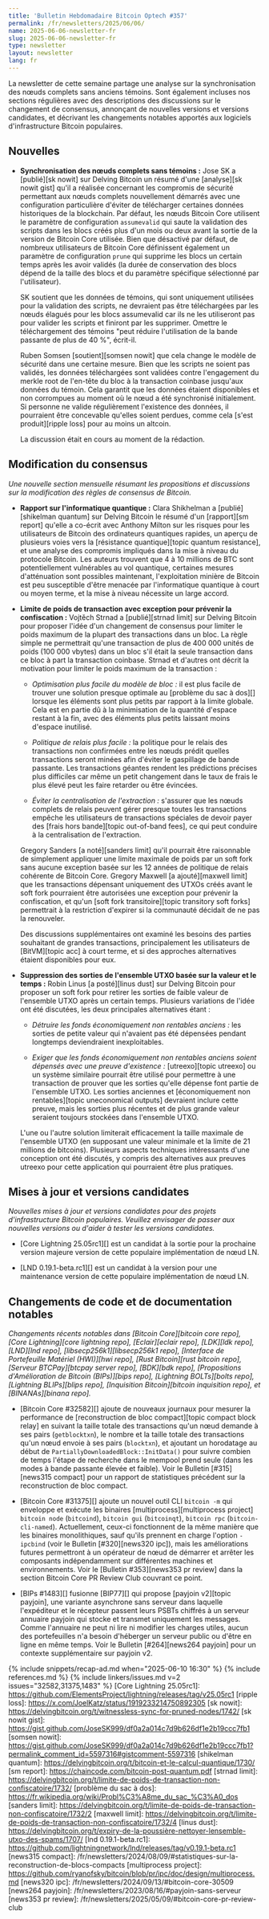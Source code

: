 ```yaml
---
title: 'Bulletin Hebdomadaire Bitcoin Optech #357'
permalink: /fr/newsletters/2025/06/06/
name: 2025-06-06-newsletter-fr
slug: 2025-06-06-newsletter-fr
type: newsletter
layout: newsletter
lang: fr
---
```

La newsletter de cette semaine partage une analyse sur la synchronisation des nœuds complets sans
anciens témoins. Sont également incluses nos sections régulières avec des descriptions des
discussions sur le changement de consensus, annonçant de nouvelles versions et versions candidates,
et décrivant les changements notables apportés aux logiciels d'infrastructure Bitcoin populaires.

## Nouvelles

- **Synchronisation des nœuds complets sans témoins :** Jose SK a [publié][sk nowit] sur Delving
  Bitcoin un résumé d'une [analyse][sk nowit gist] qu'il a réalisée concernant les compromis de
  sécurité permettant aux nœuds complets nouvellement démarrés avec une configuration particulière
  d'éviter de télécharger certaines données historiques de la blockchain. Par défaut, les nœuds
  Bitcoin Core utilisent le paramètre de configuration `assumevalid` qui saute la validation des
  scripts dans les blocs créés plus d'un mois ou deux avant la sortie de la version de Bitcoin Core
  utilisée. Bien que désactivé par défaut, de nombreux utilisateurs de Bitcoin Core définissent
  également un paramètre de configuration `prune` qui supprime les blocs un certain temps après les
  avoir validés (la durée de conservation des blocs dépend de la taille des blocs et du paramètre
  spécifique sélectionné par l'utilisateur).

  SK soutient que les données de témoins, qui sont uniquement utilisées pour la validation des
  scripts, ne devraient pas être téléchargées par les nœuds élagués pour les blocs assumevalid car ils
  ne les utiliseront pas pour valider les scripts et finiront par les supprimer. Omettre le
  téléchargement des témoins "peut réduire l'utilisation de la bande passante de plus de 40 %",
  écrit-il.

  Ruben Somsen [soutient][somsen nowit] que cela change le modèle de sécurité dans une certaine
  mesure. Bien que les scripts ne soient pas validés, les données téléchargées sont validées contre
  l'engagement du merkle root de l'en-tête du bloc à la transaction coinbase jusqu'aux données du
  témoin. Cela garantit que les données étaient disponibles et non corrompues au moment où le nœud a
  été synchronisé initialement. Si personne ne valide régulièrement l'existence des données, il
  pourraient être concevable qu'elles soient perdues, comme cela [s'est produit][ripple loss]
  pour au moins un altcoin.

  La discussion était en cours au moment de la rédaction.

## Modification du consensus

_Une nouvelle section mensuelle résumant les propositions et discussions sur la modification des
règles de consensus de Bitcoin._

- **Rapport sur l'informatique quantique :** Clara Shikhelman a [publié][shikelman quantum] sur
  Delving Bitcoin le résumé d'un [rapport][sm report] qu'elle a co-écrit avec Anthony Milton sur les
  risques pour les utilisateurs de Bitcoin des ordinateurs quantiques rapides, un aperçu de plusieurs
  voies vers la [résistance quantique][topic quantum resistance], et une analyse des compromis
  impliqués dans la mise à niveau du protocole Bitcoin. Les auteurs trouvent que 4 à 10 millions de
  BTC sont potentiellement vulnérables au vol quantique, certaines mesures d'atténuation sont
  possibles maintenant, l'exploitation minière de Bitcoin est peu susceptible d'être menacée par
  l'informatique quantique à court ou moyen terme, et la mise à niveau nécessite un large accord.

- **Limite de poids de transaction avec exception pour prévenir la confiscation :** Vojtěch Strnad a
  [publié][strnad limit] sur Delving Bitcoin pour proposer l'idée d'un changement de consensus pour
  limiter le poids maximum de la plupart des transactions dans un bloc. La règle simple ne permettrait
  qu'une transaction de plus de 400 000 unités de poids (100 000 vbytes) dans un bloc s'il était la seule transaction dans
  ce bloc à part la transaction coinbase. Strnad et d'autres ont décrit la motivation pour limiter le
  poids maximum de la transaction :

  - _Optimisation plus facile du modèle de bloc :_ il est plus facile de trouver une solution presque
    optimale au [problème du sac à dos][] lorsque les éléments sont plus petits par rapport à la limite
    globale. Cela est en partie dû à la minimisation de la quantité d'espace restant à la fin, avec des
    éléments plus petits laissant moins d'espace inutilisé.

  - _Politique de relais plus facile :_ la politique pour le relais des transactions non confirmées
    entre les nœuds prédit quelles transactions seront minées afin d'éviter le gaspillage de bande
    passante. Les transactions géantes rendent les prédictions précises plus difficiles car même un
    petit changement dans le taux de frais le plus élevé peut les faire retarder ou être évincées.

  - _Éviter la centralisation de l'extraction :_ s'assurer que les nœuds complets de relais peuvent
    gérer presque toutes les transactions empêche les utilisateurs de transactions spéciales de devoir
    payer des [frais hors bande][topic out-of-band fees], ce qui peut conduire à la centralisation de
    l'extraction.

  Gregory Sanders [a noté][sanders limit] qu'il pourrait être raisonnable de simplement appliquer une
  limite maximale de poids par un soft fork sans aucune exception basée sur les 12 années de politique
  de relais cohérente de Bitcoin Core. Gregory Maxwell [a ajouté][maxwell limit] que les transactions
  dépensant uniquement des UTXOs créés avant le soft fork pourraient être autorisées une exception
  pour prévenir la confiscation, et qu'un [soft fork transitoire][topic transitory soft forks]
  permettrait à la restriction d'expirer si la communauté décidait de ne pas la renouveler.

  Des discussions supplémentaires ont examiné les besoins des parties souhaitant de grandes
  transactions, principalement les utilisateurs de [BitVM][topic acc] à court terme, et si des
  approches alternatives étaient disponibles pour eux.

- **Suppression des sorties de l'ensemble UTXO basée sur la valeur et le temps :** Robin Linus [a
  posté][linus dust] sur Delving Bitcoin pour proposer un soft fork pour retirer les sorties de faible
  valeur de l'ensemble UTXO après un certain temps. Plusieurs variations de l'idée ont été discutées,
  les deux principales alternatives étant :

  - _Détruire les fonds économiquement non rentables anciens :_ les sorties de petite valeur qui
    n'avaient pas été dépensées pendant longtemps deviendraient inexploitables.

  - _Exiger que les fonds économiquement non rentables anciens soient dépensés avec une preuve
    d'existence :_ [utreexo][topic utreexo] ou un système similaire pourrait être utilisé pour permettre
    à une transaction de prouver que les sorties qu'elle dépense font partie de l'ensemble UTXO. Les
    sorties anciennes et [économiquement non rentables][topic uneconomical outputs] devraient inclure
    cette preuve, mais les sorties plus récentes et de plus grande valeur seraient toujours stockées
    dans l'ensemble UTXO.

  L'une ou l'autre solution limiterait efficacement la taille maximale de l'ensemble UTXO (en
  supposant une valeur minimale et la limite de 21 millions de bitcoins). Plusieurs aspects techniques
  intéressants d'une conception ont été discutés, y compris des alternatives aux preuves utreexo pour
  cette application qui pourraient être plus pratiques.

## Mises à jour et versions candidates

_Nouvelles mises à jour et versions candidates pour des projets d'infrastructure Bitcoin populaires.
Veuillez envisager de passer aux nouvelles versions ou d'aider à tester
les versions candidates._

- [Core Lightning 25.05rc1][] est un candidat à la sortie pour la prochaine version majeure
  version de cette populaire implémentation de nœud LN.

- [LND 0.19.1-beta.rc1][] est un candidat à la version pour une maintenance
  version de cette populaire implémentation de nœud LN.

## Changements de code et de documentation notables

_Changements récents notables dans [Bitcoin Core][bitcoin core repo], [Core
Lightning][core lightning repo], [Eclair][eclair repo], [LDK][ldk repo],
[LND][lnd repo], [libsecp256k1][libsecp256k1 repo], [Interface de Portefeuille Matériel (HWI)][hwi
repo], [Rust Bitcoin][rust bitcoin repo], [Serveur BTCPay][btcpay server repo], [BDK][bdk repo],
[Propositions d'Amélioration de Bitcoin (BIPs)][bips repo], [Lightning BOLTs][bolts repo],
[Lightning BLIPs][blips repo], [Inquisition Bitcoin][bitcoin inquisition
repo], et [BINANAs][binana repo]._

- [Bitcoin Core #32582][] ajoute de nouveaux journaux pour mesurer la performance de
  [reconstruction de bloc compact][topic compact block relay] en suivant la
  taille totale des transactions qu'un nœud demande à ses pairs
  (`getblocktxn`), le nombre et la taille totale des transactions qu'un nœud envoie
  à ses pairs (`blocktxn`), et ajoutant un horodatage au début de
  `PartiallyDownloadedBlock::InitData()` pour suivre combien de temps l'étape de recherche dans le
  mempool prend seule (dans les modes à bande passante élevée et faible). Voir le Bulletin
  [#315][news315 compact] pour un rapport de statistiques précédent sur la reconstruction de bloc
  compact.

- [Bitcoin Core #31375][] ajoute un nouvel outil CLI `bitcoin -m` qui enveloppe et
  exécute les binaires [multiprocess][multiprocess project] `bitcoin node`
  (`bitcoind`), `bitcoin gui` (`bitcoinqt`), `bitcoin rpc` (`bitcoin-cli-named`).
  Actuellement, ceux-ci fonctionnent de la même manière que les binaires monolithiques, sauf
  qu'ils prennent en charge l'option `-ipcbind` (voir le Bulletin
  [#320][news320 ipc]), mais les améliorations futures permettront à un opérateur de nœud de
  démarrer et arrêter les composants indépendamment sur différentes machines et
  environnements. Voir le [Bulletin #353][news353 pr review] dans la section Bitcoin Core PR
  Review Club couvrant ce point.

- [BIPs #1483][] fusionne [BIP77][] qui propose [payjoin v2][topic payjoin], une
  variante asynchrone sans serveur dans laquelle l'expéditeur et le récepteur passent leurs
  PSBTs chiffrés à un serveur annuaire payjoin qui stocke et transmet uniquement
  les messages. Comme l'annuaire ne peut ni lire ni modifier les charges utiles, aucun des
  portefeuilles n'a besoin d'héberger un serveur public ou d'être en ligne en même temps.
  Voir le Bulletin [#264][news264 payjoin] pour un contexte supplémentaire sur payjoin v2.

{% include snippets/recap-ad.md when="2025-06-10 16:30" %}
{% include references.md %}
{% include linkers/issues.md v=2 issues="32582,31375,1483" %}
[Core Lightning 25.05rc1]: https://github.com/ElementsProject/lightning/releases/tag/v25.05rc1
[ripple loss]: https://x.com/JoelKatz/status/1919233214750892305
[sk nowit]: https://delvingbitcoin.org/t/witnessless-sync-for-pruned-nodes/1742/
[sk nowit gist]: https://gist.github.com/JoseSK999/df0a2a014c7d9b626df1e2b19ccc7fb1
[somsen nowit]: https://gist.github.com/JoseSK999/df0a2a014c7d9b626df1e2b19ccc7fb1?permalink_comment_id=5597316#gistcomment-5597316
[shikelman quantum]: https://delvingbitcoin.org/t/bitcoin-et-le-calcul-quantique/1730/
[sm report]: https://chaincode.com/bitcoin-post-quantum.pdf
[strnad limit]: https://delvingbitcoin.org/t/limite-de-poids-de-transaction-non-confiscatoire/1732/
[problème du sac à dos]: https://fr.wikipedia.org/wiki/Probl%C3%A8me_du_sac_%C3%A0_dos
[sanders limit]: https://delvingbitcoin.org/t/limite-de-poids-de-transaction-non-confiscatoire/1732/2
[maxwell limit]: https://delvingbitcoin.org/t/limite-de-poids-de-transaction-non-confiscatoire/1732/4
[linus dust]: https://delvingbitcoin.org/t/expiry-de-la-poussière-nettoyer-lensemble-utxo-des-spams/1707/
[lnd 0.19.1-beta.rc1]: https://github.com/lightningnetwork/lnd/releases/tag/v0.19.1-beta.rc1
[news315 compact]: /fr/newsletters/2024/08/09/#statistiques-sur-la-reconstruction-de-blocs-compacts
[multiprocess project]: https://github.com/ryanofsky/bitcoin/blob/pr/ipc/doc/design/multiprocess.md
[news320 ipc]: /fr/newsletters/2024/09/13/#bitcoin-core-30509
[news264 payjoin]: /fr/newsletters/2023/08/16/#payjoin-sans-serveur
[news353 pr review]: /fr/newsletters/2025/05/09/#bitcoin-core-pr-review-club